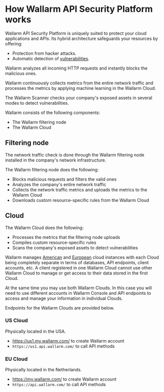# How Wallarm API Security Platform works

Wallarm API Security Platform is uniquely suited to protect your cloud applications and APIs. Its hybrid architecture safeguards your resources by offering:

* Protection from hacker attacks.
* Automatic detection of [vulnerabilities](../glossary-en.md#vulnerability).

Wallarm analyzes all incoming HTTP requests and instantly blocks the malicious ones.

Wallarm continuously collects metrics from the entire network traffic and processes the metrics by applying machine learning in the Wallarm Cloud.

The Wallarm Scanner checks your company's exposed assets in several modes to detect vulnerabilities.

Wallarm consists of the following components:

* The Wallarm filtering node
* The Wallarm Cloud

## Filtering node

The network traffic check is done through the Wallarm filtering node installed in the company's network infrastructure.

The Wallarm filtering node does the following:

* Blocks malicious requests and filters the valid ones
* Analyzes the company's entire network traffic
* Collects the network traffic metrics and uploads the metrics to the Wallarm Cloud
* Downloads custom resource-specific rules from the Wallarm Cloud

## Cloud

The Wallarm Cloud does the following:

* Processes the metrics that the filtering node uploads
* Compiles custom resource-specific rules
* Scans the company's exposed assets to detect vulnerabilities

Wallarm manages [American](#us-cloud) and [European](#eu-cloud) cloud instances with each Cloud being completely separate in terms of databases, API endpoints, client accounts, etc. A client registered in one Wallarm Cloud cannot use other Wallarm Cloud to manage or get access to their data stored in the first Cloud.

At the same time you may use both Wallarm Clouds. In this case you will need to use different accounts in Wallarm Console and API endpoints to access and manage your information in individual Clouds.

Endpoints for the Wallarm Clouds are provided below.

### US Cloud

Physically located in the USA.

* https://us1.my.wallarm.com/ to create Wallarm account
* `https://us1.api.wallarm.com/` to call API methods

### EU Cloud

Physically located in the Netherlands.

* https://my.wallarm.com/ to create Wallarm account
* `https://api.wallarm.com/` to call API methods
